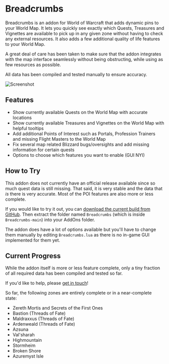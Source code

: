 # Breadcrumbs

Breadcrumbs is an addon for World of Warcraft that adds dynamic pins to your World Map. It lets you quickly see exactly which Quests, Treasures and Vignettes are available to pick up in any given zone without having to check any external resources. It also adds a few additional quality of life features to your World Map.

A great deal of care has been taken to make sure that the addon integrates with the map interface seamlessly without being obstructing, while using as few resources as possible.

All data has been compiled and tested manually to ensure accuracy.

![Screenshot](https://i.imgur.com/k3zVLC9.png)

## Features

- Show currently available Quests on the World Map with accurate locations
- Show currently available Treasures and Vignettes on the World Map with helpful tooltips
- Add additional Points of Interest such as Portals, Profession Trainers and missing Flight Masters to the World Map
- Fix several map related Blizzard bugs/oversights and add missing information for certain quests
- Options to choose which features you want to enable (GUI NYI)

## How to Try

This addon does not currently have an official release available since so much quest data is still missing. That said, it is very stable and the data that *is* there is very accurate. Most of the POI features are also more or less complete.

If you would like to try it out, you can [download the current build from GitHub](https://github.com/glassleo/Breadcrumbs/archive/refs/heads/main.zip). Then extract the folder named ``Breadcrumbs`` (which is inside ``Breadcrumbs-main``) into your AddOns folder.

The addon does have a lot of options available but you'll have to change them manually by editing ``Breadcrumbs.lua`` as there is no in-game GUI implemented for them yet.

## Current Progress

While the addon itself is more or less feature complete, only a tiny fraction of all required data has been compiled and tested so far.

If you'd like to help, please [get in touch](mailto:hello@leo.glass)!

So far, the following zones are entirely complete or in a near-complete state:
- Zereth Mortis and Secrets of the First Ones
- Bastion (Threads of Fate)
- Maldraxxus (Threads of Fate)
- Ardenweald (Threads of Fate)
- Azsuna
- Val'sharah
- Highmountain
- Stormheim
- Broken Shore
- Azuremyst Isle
